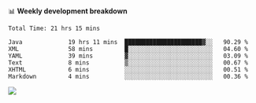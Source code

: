 

📊 **Weekly development breakdown**
<!--START_SECTION:waka-->

```text
Total Time: 21 hrs 15 mins

Java             19 hrs 11 mins  ██████████████████████▓░░   90.29 %
XML              58 mins         █░░░░░░░░░░░░░░░░░░░░░░░░   04.60 %
YAML             39 mins         ▓░░░░░░░░░░░░░░░░░░░░░░░░   03.09 %
Text             8 mins          ▒░░░░░░░░░░░░░░░░░░░░░░░░   00.67 %
XHTML            6 mins          ░░░░░░░░░░░░░░░░░░░░░░░░░   00.51 %
Markdown         4 mins          ░░░░░░░░░░░░░░░░░░░░░░░░░   00.36 %
```

<!--END_SECTION:waka-->

<p align="left" dir="auto">
  <a href="#">
    <img src="https://github-readme-stats.vercel.app/api?username=JiHongYuan&show_icons=true&inc">
  </a>
</p>
